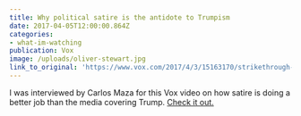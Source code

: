 ```yaml
---
title: Why political satire is the antidote to Trumpism
date: 2017-04-05T12:00:00.864Z
categories: 
- what-im-watching
publication: Vox
image: /uploads/oliver-stewart.jpg
link_to_original: 'https://www.vox.com/2017/4/3/15163170/strikethrough-comedians-satire-trump-misinformation'
---
```



I was interviewed by Carlos Maza for this Vox video on how satire is doing a better job than the media covering Trump. [Check it out.](https://www.vox.com/2017/4/3/15163170/strikethrough-comedians-satire-trump-misinformation)